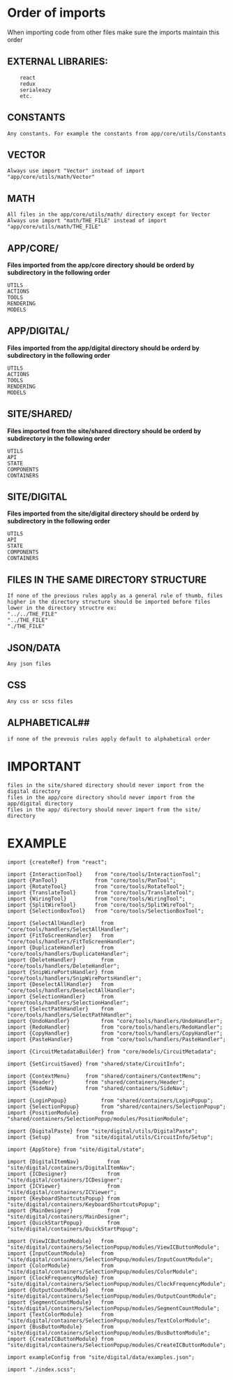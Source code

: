 # Order of imports #
When importing code from other files make sure the imports maintain this order

## EXTERNAL LIBRARIES: ##
        react
        redux
        serialeazy
        etc.
        

## CONSTANTS ##
    Any constants. For example the constants from app/core/utils/Constants
## VECTOR ##   
    Always use import "Vector" instead of import "app/core/utils/math/Vector"

## MATH ##
    All files in the app/core/utils/math/ directory except for Vector
    Always use import "math/THE_FILE" instead of import "app/core/utils/math/THE_FILE"


## APP/CORE/ ##
**Files imported from the app/core directory should be orderd by subdirectory in the following order**
    
    UTILS
    ACTIONS
    TOOLS
    RENDERING
    MODELS
## APP/DIGITAL/ ##
**Files imported from the app/digital directory should be orderd by subdirectory in the following order**
    
    UTILS
    ACTIONS
    TOOLS
    RENDERING
    MODELS

## SITE/SHARED/ ##
**Files imported from the site/shared directory should be orderd by subdirectory in the following order**
    
    UTILS
    API
    STATE
    COMPONENTS
    CONTAINERS
## SITE/DIGITAL ##
**Files imported from the site/digital directory should be orderd by subdirectory in the following order**
    
    UTILS
    API
    STATE
    COMPONENTS
    CONTAINERS
    
## FILES IN THE SAME DIRECTORY STRUCTURE ##
    If none of the previous rules apply as a general rule of thumb, files higher in the directory structure should be imported before files lower in the directory structre ex:
    "../../THE_FILE"
    "../THE_FILE"
    "./THE_FILE"

## JSON/DATA ##
    Any json files

## CSS ##
    Any css or scss files

## ALPHABETICAL##
    if none of the prevouis rules apply default to alphabetical order
    
# IMPORTANT #
    files in the site/shared directory should never import from the digital directory
    files in the app/core directory should never import from the app/digital directory
    files in the app/ directory should never import from the site/ directory 

# EXAMPLE #
    import {createRef} from "react";

    import {InteractionTool}    from "core/tools/InteractionTool";
    import {PanTool}            from "core/tools/PanTool";
    import {RotateTool}         from "core/tools/RotateTool";
    import {TranslateTool}      from "core/tools/TranslateTool";
    import {WiringTool}         from "core/tools/WiringTool";
    import {SplitWireTool}      from "core/tools/SplitWireTool";
    import {SelectionBoxTool}   from "core/tools/SelectionBoxTool";

    import {SelectAllHandler}     from "core/tools/handlers/SelectAllHandler";
    import {FitToScreenHandler}   from "core/tools/handlers/FitToScreenHandler";
    import {DuplicateHandler}     from "core/tools/handlers/DuplicateHandler";
    import {DeleteHandler}        from "core/tools/handlers/DeleteHandler";
    import {SnipWirePortsHandler} from "core/tools/handlers/SnipWirePortsHandler";
    import {DeselectAllHandler}   from "core/tools/handlers/DeselectAllHandler";
    import {SelectionHandler}     from "core/tools/handlers/SelectionHandler";
    import {SelectPathHandler}    from "core/tools/handlers/SelectPathHandler";
    import {UndoHandler}          from "core/tools/handlers/UndoHandler";
    import {RedoHandler}          from "core/tools/handlers/RedoHandler";
    import {CopyHandler}          from "core/tools/handlers/CopyHandler";
    import {PasteHandler}         from "core/tools/handlers/PasteHandler";

    import {CircuitMetadataBuilder} from "core/models/CircuitMetadata";

    import {SetCircuitSaved} from "shared/state/CircuitInfo";

    import {ContextMenu}     from "shared/containers/ContextMenu";
    import {Header}          from "shared/containers/Header";
    import {SideNav}         from "shared/containers/SideNav";

    import {LoginPopup}           from "shared/containers/LoginPopup";
    import {SelectionPopup}       from "shared/containers/SelectionPopup";
    import {PositionModule}       from "shared/containers/SelectionPopup/modules/PositionModule";

    import {DigitalPaste} from "site/digital/utils/DigitalPaste";
    import {Setup}        from "site/digital/utils/CircuitInfo/Setup";

    import {AppStore} from "site/digital/state";

    import {DigitalItemNav}         from "site/digital/containers/DigitalItemNav";
    import {ICDesigner}             from "site/digital/containers/ICDesigner";
    import {ICViewer}               from "site/digital/containers/ICViewer";
    import {KeyboardShortcutsPopup} from "site/digital/containers/KeyboardShortcutsPopup";
    import {MainDesigner}           from "site/digital/containers/MainDesigner";
    import {QuickStartPopup}        from "site/digital/containers/QuickStartPopup";

    import {ViewICButtonModule}   from "site/digital/containers/SelectionPopup/modules/ViewICButtonModule";
    import {InputCountModule}     from "site/digital/containers/SelectionPopup/modules/InputCountModule";
    import {ColorModule}          from "site/digital/containers/SelectionPopup/modules/ColorModule";
    import {ClockFrequencyModule} from "site/digital/containers/SelectionPopup/modules/ClockFrequencyModule";
    import {OutputCountModule}    from "site/digital/containers/SelectionPopup/modules/OutputCountModule";
    import {SegmentCountModule}   from "site/digital/containers/SelectionPopup/modules/SegmentCountModule";
    import {TextColorModule}      from "site/digital/containers/SelectionPopup/modules/TextColorModule";
    import {BusButtonModule}      from "site/digital/containers/SelectionPopup/modules/BusButtonModule";
    import {CreateICButtonModule} from "site/digital/containers/SelectionPopup/modules/CreateICButtonModule";

    import exampleConfig from "site/digital/data/examples.json";

    import "./index.scss";
